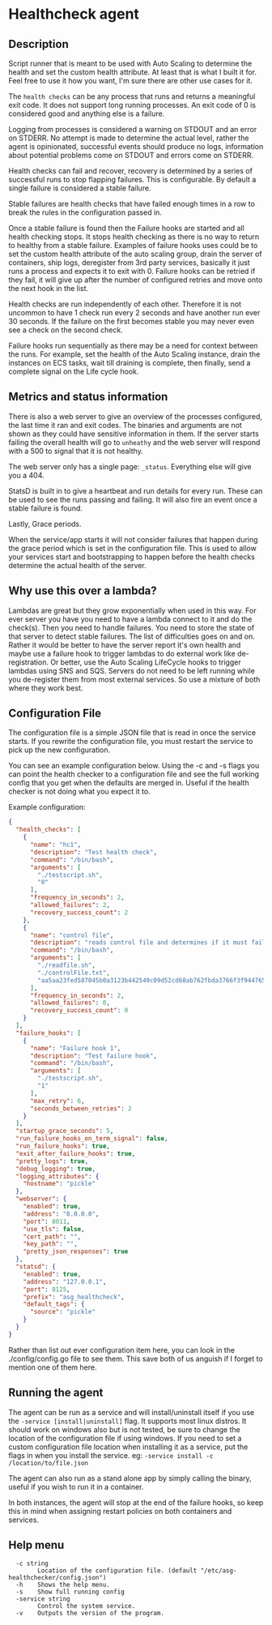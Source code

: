 # Healthcheck agent

## Description

Script runner that is meant to be used with Auto Scaling to determine the health and set the custom health attribute. At least that is what I built it for. Feel free to use it how you want, I'm sure there are other use cases for it.

The `health checks` can be any process that runs and returns a meaningful exit code. It does not support long running processes. An exit code of 0 is considered good and anything else is a failure.

Logging from processes is considered a warning on STDOUT and an error on STDERR. No attempt is made to determine the actual level, rather the agent is opinionated, successful events should produce no logs, information about potential problems come on STDOUT and errors come on STDERR.

Health checks can fail and recover, recovery is determined by a series of successful runs to stop flapping failures. This is configurable. By default a single failure is considered a stable failure.

Stable failures are health checks that have failed enough times in a row to break the rules in the configuration passed in.

Once a stable failure is found then the Failure hooks are started and all health checking stops. It stops health checking as there is no way to return to healthy from a stable failure.
Examples of failure hooks uses could be to set the custom health attribute of the auto scaling group, drain the server of containers, ship logs, deregister from 3rd party services, basically it just runs a process and expects it to exit with 0. Failure hooks can be retried if they fail, it will give up after the number of configured retries and move onto the next hook in the list.

Health checks are run independently of each other. Therefore it is not uncommon to have 1 check run every 2 seconds and have another run ever 30 seconds. If the failure on the first becomes stable you may never even see a check on the second check.

Failure hooks run sequentially as there may be a need for context between the runs. For example, set the health of the Auto Scaling instance, drain the instances on ECS tasks, wait till draining is complete, then finally, send a complete signal on the Life cycle hook.

## Metrics and status information

There is also a web server to give an overview of the processes configured, the last time it ran and exit codes. The binaries and arguments are not shown as they could have sensitive information in them.
If the server starts failing the overall health will go to `unheathy` and the web server will respond with a 500 to signal that it is not healthy.

The web server only has a single page: `_status`. Everything else will give you a 404.

StatsD is built in to give a heartbeat and run details for every run. These can be used to see the runs passing and failing. It will also fire an event once a stable failure is found.

Lastly, Grace periods.

When the service/app starts it will not consider failures that happen during the grace period which is set in the configuration file. This is used to allow your services start and bootstrapping to happen before the health checks determine the actual health of the server.

## Why use this over a lambda?

Lambdas are great but they grow exponentially when used in this way. For ever server you have you need to have a lambda connect to it and do the check(s). Then you need to handle failures. You need to store the state of that server to detect stable failures. The list of difficulties goes on and on. Rather it would be better to have the server report it's own health and maybe use a failure hook to trigger lambdas to do external work like de-registration. Or better, use the Auto Scaling LifeCycle hooks to trigger lambdas using SNS and SQS. Servers do not need to be left running while you de-register them from most external services. So use a mixture of both where they work best.

## Configuration File

The configuration file is a simple JSON file that is read in once the service starts. If you rewrite the configuration file, you must restart the service to pick up the new configuration.

You can see an example configuration below. Using the -c and -s flags you can point the health checker to a configuration file and see the full working config that you get when the defaults are merged in. Useful if the health checker is not doing what you expect it to.

Example configuration:

```json
{
  "health_checks": [
    {
      "name": "hc1",
      "description": "Test health check",
      "command": "/bin/bash",
      "arguments": [
        "./testscript.sh",
        "0"
      ],
      "frequency_in_seconds": 2,
      "allowed_failures": 2,
      "recovery_success_count": 2
    },
    {
      "name": "control file",
      "description": "reads control file and determines if it must fail",
      "command": "/bin/bash",
      "arguments": [
        "./readfile.sh",
        "./controlFile.txt",
        "aa5aa23fed587045b0a3123b442549c09d52cd68ab762fbda3766f3f94476561"
      ],
      "frequency_in_seconds": 2,
      "allowed_failures": 0,
      "recovery_success_count": 0
    }
  ],
  "failure_hooks": [
    {
      "name": "Failure hook 1",
      "description": "Test failure hook",
      "command": "/bin/bash",
      "arguments": [
        "./testscript.sh",
        "1"
      ],
      "max_retry": 6,
      "seconds_between_retries": 2
    }
  ],
  "startup_grace_seconds": 5,
  "run_failure_hooks_on_term_signal": false,
  "run_failure_hooks": true,
  "exit_after_failure_hooks": true,
  "pretty_logs": true,
  "debug_logging": true,
  "logging_attributes": {
    "hostname": "pickle"
  },
  "webserver": {
    "enabled": true,
    "address": "0.0.0.0",
    "port": 8011,
    "use_tls": false,
    "cert_path": "",
    "key_path": "",
    "pretty_json_responses": true
  },
  "statsd": {
    "enabled": true,
    "address": "127.0.0.1",
    "port": 8125,
    "prefix": "asg_healthcheck",
    "default_tags": {
      "source": "pickle"
    }
  }
}
```

Rather than list out ever configuration item here, you can look in the ./config/config.go file to see them. This save both of us anguish if I forget to mention one of them here.

## Running the agent

The agent can be run as a service and will install/uninstall itself if you use the `-service [install|uninstall]` flag. It supports most linux distros. It should work on windows also but is not tested, be sure to change the location of the configuration file if using windows.
If you need to set a custom configuration file location when installing it as a service, put the flags in when you install the service. eg: `-service install -c /location/to/file.json`

The agent can also run as a stand alone app by simply calling the binary, useful if you wish to run it in a container.

In both instances, the agent will stop at the end of the failure hooks, so keep this in mind when assigning restart policies on both containers and services.

## Help menu

```text
  -c string
        Location of the configuration file. (default "/etc/asg-healthchecker/config.json")
  -h    Shows the help menu.
  -s    Show full running config
  -service string
        Control the system service.
  -v    Outputs the version of the program.
```